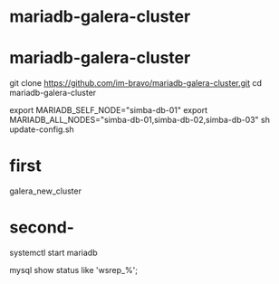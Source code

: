 # mariadb-galera-cluster
# mariadb-galera-cluster
git clone https://github.com/im-bravo/mariadb-galera-cluster.git
cd mariadb-galera-cluster

export MARIADB_SELF_NODE="simba-db-01"
export MARIADB_ALL_NODES="simba-db-01,simba-db-02,simba-db-03"
sh update-config.sh

# first
galera_new_cluster

# second-
systemctl start mariadb

mysql
show status like 'wsrep_%';
